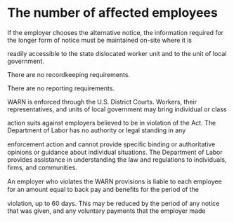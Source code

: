 # The number of aﬀected employees

If the employer chooses the alternative notice, the information required for the longer form of notice must be maintained on-site where it is

readily accessible to the state dislocated worker unit and to the unit of local government.

There are no recordkeeping requirements.

There are no reporting requirements.

WARN is enforced through the U.S. District Courts. Workers, their representatives, and units of local government may bring individual or class

action suits against employers believed to be in violation of the Act. The Department of Labor has no authority or legal standing in any

enforcement action and cannot provide speciﬁc binding or authoritative opinions or guidance about individual situations. The Department of Labor provides assistance in understanding the law and regulations to individuals, ﬁrms, and communities.

An employer who violates the WARN provisions is liable to each employee for an amount equal to back pay and beneﬁts for the period of the

violation, up to 60 days. This may be reduced by the period of any notice that was given, and any voluntary payments that the employer made